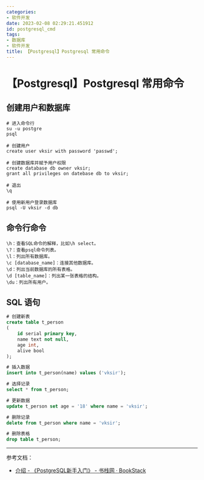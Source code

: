 ```yaml
---
categories:
- 软件开发
date: 2023-02-08 02:29:21.451912
id: postgresql_cmd
tags:
- 数据库
- 软件开发
title: 【Postgresql】Postgresql 常用命令
---
```


# 【Postgresql】Postgresql 常用命令

## 创建用户和数据库

```shell
# 进入命令行
su -u postgre
psql

# 创建用户
create user vksir with password 'passwd';

# 创建数据库并赋予用户权限
create database db owner vksir;
grant all privileges on datebase db to vksir;

# 退出
\q

# 使用新用户登录数据库
psql -U vksir -d db
```

<!-- more -->

## 命令行命令

```shell
\h：查看SQL命令的解释，比如\h select。
\?：查看psql命令列表。
\l：列出所有数据库。
\c [database_name]：连接其他数据库。
\d：列出当前数据库的所有表格。
\d [table_name]：列出某一张表格的结构。
\du：列出所有用户。
```

## SQL 语句

```sql
# 创建新表
create table t_person
(
    id serial primary key,
    name text not null,
    age int,
    alive bool
);

# 插入数据
insert into t_person(name) values ('vksir');

# 选择记录
select * from t_person;

# 更新数据
update t_person set age = '18' where name = 'vksir';

# 删除记录
delete from t_person where name = 'vksir';

# 删除表格
drop table t_person;
```

---

参考文档：

- [介绍 - 《PostgreSQL新手入门》 - 书栈网 · BookStack](https://www.bookstack.cn/read/getting_started_with_postgresql/pgsql.md)
